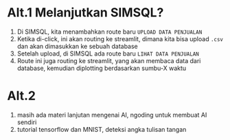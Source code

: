 # Alt.1 Melanjutkan SIMSQL?

1. Di SIMSQL, kita menambahkan route baru `UPLOAD DATA PENJUALAN`
2. Ketika di-click, ini akan routing ke streamlit, dimana kita bisa upload `.csv` dan akan dimasukkan ke sebuah database
3. Setelah upload, di SIMSQL ada route baru `LIHAT DATA PENJUALAN`
4. Route ini juga routing ke streamlit, yang akan membaca data dari database, kemudian diplotting berdasarkan sumbu-X waktu

# Alt.2 
1. masih ada materi lanjutan mengenai AI, ngoding untuk membuat AI sendiri
2. tutorial tensorflow dan MNIST, deteksi angka tulisan tangan